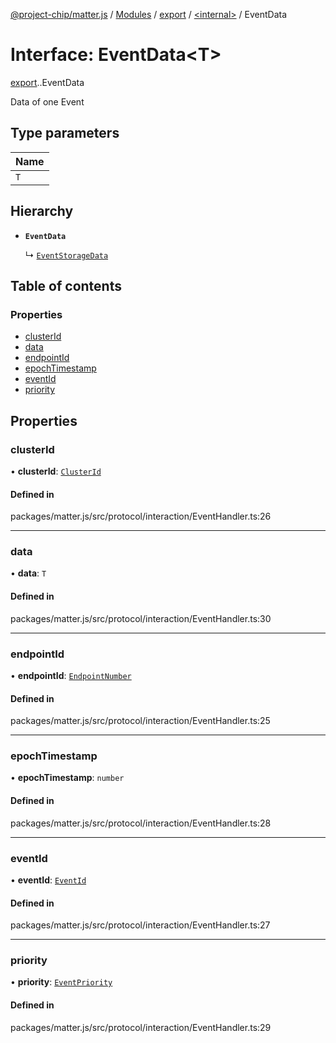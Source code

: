[@project-chip/matter.js](../README.md) / [Modules](../modules.md) / [export](../modules/export.md) / [<internal\>](../modules/export._internal_.md) / EventData

# Interface: EventData<T\>

[export](../modules/export.md).[<internal>](../modules/export._internal_.md).EventData

Data of one Event

## Type parameters

| Name |
| :------ |
| `T` |

## Hierarchy

- **`EventData`**

  ↳ [`EventStorageData`](export._internal_.EventStorageData.md)

## Table of contents

### Properties

- [clusterId](export._internal_.EventData.md#clusterid)
- [data](export._internal_.EventData.md#data)
- [endpointId](export._internal_.EventData.md#endpointid)
- [epochTimestamp](export._internal_.EventData.md#epochtimestamp)
- [eventId](export._internal_.EventData.md#eventid)
- [priority](export._internal_.EventData.md#priority)

## Properties

### clusterId

• **clusterId**: [`ClusterId`](../modules/datatype_export.md#clusterid)

#### Defined in

packages/matter.js/src/protocol/interaction/EventHandler.ts:26

___

### data

• **data**: `T`

#### Defined in

packages/matter.js/src/protocol/interaction/EventHandler.ts:30

___

### endpointId

• **endpointId**: [`EndpointNumber`](../modules/datatype_export.md#endpointnumber)

#### Defined in

packages/matter.js/src/protocol/interaction/EventHandler.ts:25

___

### epochTimestamp

• **epochTimestamp**: `number`

#### Defined in

packages/matter.js/src/protocol/interaction/EventHandler.ts:28

___

### eventId

• **eventId**: [`EventId`](../modules/datatype_export.md#eventid)

#### Defined in

packages/matter.js/src/protocol/interaction/EventHandler.ts:27

___

### priority

• **priority**: [`EventPriority`](../enums/cluster_export.EventPriority.md)

#### Defined in

packages/matter.js/src/protocol/interaction/EventHandler.ts:29
